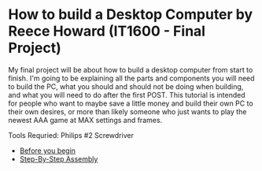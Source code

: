 # How to build a Desktop Computer by Reece Howard (IT1600 - Final Project)
My final project will be about how to build a desktop computer from start to finish.
I'm going to be explaining all the parts and components you will need to build the PC, what you should and should not be doing when building, and what you will need to do after the first POST.
This tutorial is intended for people who want to maybe save a little money and build their own PC to their own desires, or more than likely someone who just wants to play the newest AAA game at MAX settings and frames. 

Tools Requried: Philips #2 Screwdriver

* [Before you begin](BeforeYouBegin.md)
* [Step-By-Step Assembly](StepByStepAssembly.md)
